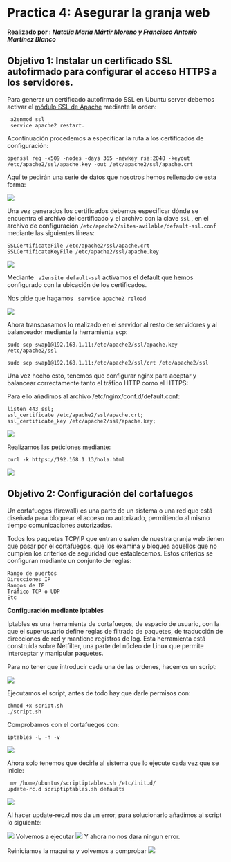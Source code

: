 
# Practica 4: Asegurar la granja web  
  
**Realizado por : _Natalia María Mártir Moreno y Francisco Antonio Martínez Blanco_**
  
## Objetivo 1: Instalar un certificado SSL autofirmado para configurar el acceso HTTPS a los servidores.

Para generar un certificado autofirmado SSL en Ubuntu server debemos activar el [módulo SSL de Apache](https://httpd.apache.org/docs/2.4/mod/mod_ssl.html) mediante la orden:

	 a2enmod ssl
	 service apache2 restart.
	 

Acontinuación procedemos a especificar la ruta a los certificados de configuración:
	
	openssl req -x509 -nodes -days 365 -newkey rsa:2048 -keyout 
	/etc/apache2/ssl/apache.key -out /etc/apache2/ssl/apache.crt

Aquí te pedirán una serie de datos que nosotros hemos rellenado de esta forma:

![](https://github.com/natalia2911/SWAP_1718/blob/master/Practicas/P4/Imagenes/P4.1.jpg) 

Una vez generados los certificados debemos especificar dónde se encuentra el archivo del certificado y el archivo con la clave `ssl` , en el archivo de configuración `/etc/apache2/sites-avilable/default-ssl.conf` mediante las siguientes líneas:

	SSLCertificateFile /etc/apache2/ssl/apache.crt
	SSLCertificateKeyFile /etc/apache2/ssl/apache.key

![](https://github.com/natalia2911/SWAP_1718/blob/master/Practicas/P4/Imagenes/P4.2.jpg) 

Mediante ` a2ensite default-ssl` activamos el default que hemos configurado con la ubicación de los certificados.

Nos pide que hagamos ` service apache2 reload` 

![](https://github.com/natalia2911/SWAP_1718/blob/master/Practicas/P4/Imagenes/P4.3.jpg) 

Ahora transpasamos lo realizado en el servidor al resto de servidores y al balanceador mediante la herramienta scp:

	sudo scp swap1@192.168.1.11:/etc/apache2/ssl/apache.key /etc/apache2/ssl
	
	sudo scp swap1@192.168.1.11:/etc/apache2/ssl/crt /etc/apache2/ssl

Una vez hecho esto, tenemos que configurar nginx para aceptar y balancear correctamente tanto el tráfico HTTP como el HTTPS:

Para ello añadimos al archivo /etc/nginx/conf.d/default.conf:

    listen 443 ssl;
    ssl_certificate /etc/apache2/ssl/apache.crt;
    ssl_certificate_key /etc/apache2/ssl/apache.key;
    
![](https://github.com/natalia2911/SWAP_1718/blob/master/Practicas/P4/Imagenes/P4.4.jpg) 

Realizamos las peticiones mediante:
	
	curl -k https://192.168.1.13/hola.html

![](https://github.com/natalia2911/SWAP_1718/blob/master/Practicas/P4/Imagenes/P4.5.png) 

## Objetivo 2: Configuración del cortafuegos

Un cortafuegos (firewall) es una parte de un sistema o una red que está diseñada para bloquear el acceso no autorizado, permitiendo al mismo tiempo comunicaciones autorizadas.

Todos los paquetes TCP/IP que entran o salen de nuestra granja web tienen que pasar por el cortafuegos, que los examina y bloquea aquellos que no cumplen los criterios de seguridad que establecemos. Estos criterios se configuran mediante un conjunto de reglas:

    Rango de puertos
    Direcciones IP
    Rangos de IP
    Tráfico TCP o UDP
    Etc

**Configuración mediante iptables**

Iptables es una herramienta de cortafuegos, de espacio de usuario, con la que el superusuario define reglas de filtrado de paquetes, de traducción de direcciones de red y mantiene registros de log. Esta herramienta está construida sobre Netfilter, una parte del núcleo de Linux que permite interceptar y manipular paquetes.

Para no tener que introducir cada una de las ordenes, hacemos un script:
   
  ![](https://github.com/natalia2911/SWAP_1718/blob/master/Practicas/P4/Imagenes/P4.6.png) 
 
 Ejecutamos el script, antes de todo hay que darle permisos con:
	
	chmod +x script.sh
	./script.sh
 
 Comprobamos con el cortafuegos con:
 
   
  	iptables -L -n -v
  	
  	
![](https://github.com/natalia2911/SWAP_1718/blob/master/Practicas/P4/Imagenes/P4.7.png) 
  	
  	
 Ahora solo tenemos que decirle al sistema que lo ejecute cada vez que se inicie:
 
     mv /home/ubuntus/scriptiptables.sh /etc/init.d/
    update-rc.d scriptiptables.sh defaults
    
![](https://github.com/natalia2911/SWAP_1718/blob/master/Practicas/P4/Imagenes/P4.8.png) 
 
 
  Al hacer update-rec.d nos da un error, para solucionarlo añadimos al script lo siguiente:
  
![](https://github.com/natalia2911/SWAP_1718/blob/master/Practicas/P4/Imagenes/P4.9.png) 
Volvemos a ejecutar
![](https://github.com/natalia2911/SWAP_1718/blob/master/Practicas/P4/Imagenes/P4.10.png) 
Y ahora no nos dara ningun error.

 Reiniciamos la maquina y volvemos a comprobar
 ![](https://github.com/natalia2911/SWAP_1718/blob/master/Practicas/P4/Imagenes/P4.11.png) 
